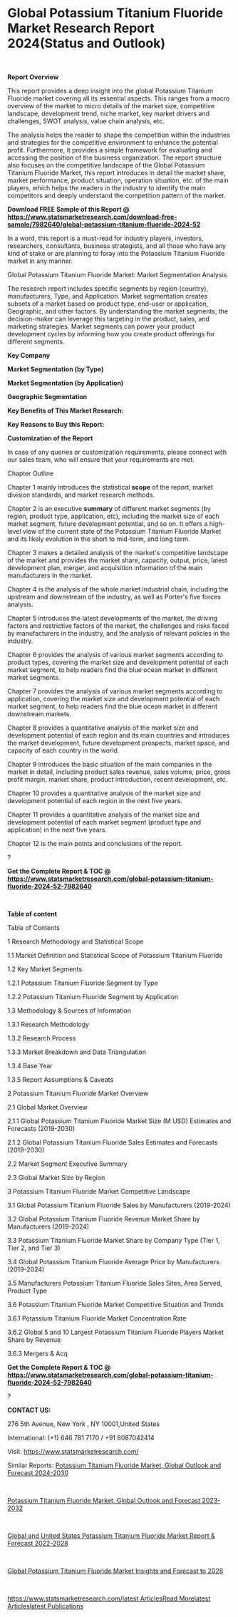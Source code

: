 <h1>Global Potassium Titanium Fluoride Market Research Report 2024(Status and Outlook)</h1><br/><p><strong>Report Overview</strong></p>
 
 
 
 <p>This report provides a deep insight into the global Potassium Titanium Fluoride market covering all its essential aspects. This ranges from a macro overview of the market to micro details of the market size, competitive landscape, development trend, niche market, key market drivers and challenges, SWOT analysis, value chain analysis, etc.</p>
 
 
 
 <p>The analysis helps the reader to shape the competition within the industries and strategies for the competitive environment to enhance the potential profit. Furthermore, it provides a simple framework for evaluating and accessing the position of the business organization. The report structure also focuses on the competitive landscape of the Global Potassium Titanium Fluoride Market, this report introduces in detail the market share, market performance, product situation, operation situation, etc. of the main players, which helps the readers in the industry to identify the main competitors and deeply understand the competition pattern of the market.</p>
 
 
 
 <p><strong>Download FREE Sample of this Report @ <a href="https://www.statsmarketresearch.com/download-free-sample/7982640/global-potassium-titanium-fluoride-2024-52">https://www.statsmarketresearch.com/download-free-sample/7982640/global-potassium-titanium-fluoride-2024-52</a></strong></p>
 
 
 
 <p>In a word, this report is a must-read for industry players, investors, researchers, consultants, business strategists, and all those who have any kind of stake or are planning to foray into the Potassium Titanium Fluoride market in any manner.</p>
 
 
 
 <p>Global Potassium Titanium Fluoride Market: Market Segmentation Analysis</p>
 
 
 
 <p>The research report includes specific segments by region (country), manufacturers, Type, and Application. Market segmentation creates subsets of a market based on product type, end-user or application, Geographic, and other factors. By understanding the market segments, the decision-maker can leverage this targeting in the product, sales, and marketing strategies. Market segments can power your product development cycles by informing how you create product offerings for different segments.</p>
 
 
 
 <p><strong>Key Company</strong></p>
 
 
 
 <p><strong>Market Segmentation (by Type)</strong></p>
 
 
 
 <p><strong>Market Segmentation (<strong>by Application</strong>)</strong></p>
 
 
 
 <p><strong>Geographic Segmentation</strong></p>
 
 
 
 <p><strong>Key Benefits of This Market Research:</strong></p>
 
 
 
 <p><strong>Key <strong>Reasons to Buy</strong> this Report:</strong></p>
 
 
 
 <p><strong>Customization of the Report</strong></p>
 
 
 
 <p>In case of any queries or customization requirements, please connect with our sales team, who will ensure that your requirements are met.</p>
 
 
 
 <p>Chapter Outline</p>
 
 
 
 <p>Chapter 1 mainly introduces the statistical <strong>scope</strong> of the report, market division standards, and market research methods.</p>
 
 
 
 <p>Chapter 2 is an executive <strong>summary</strong> of different market segments (by region, product type, application, etc), including the market size of each market segment, future development potential, and so on. It offers a high-level view of the current state of the Potassium Titanium Fluoride Market and its likely evolution in the short to mid-term, and long term.</p>
 
 
 
 <p>Chapter 3 makes a detailed analysis of the market&#39;s competitive landscape of the market and provides the market share, capacity, output, price, latest development plan, merger, and acquisition information of the main manufacturers in the market.</p>
 
 
 
 <p>Chapter 4 is the analysis of the whole market industrial chain, including the upstream and downstream of the industry, as well as Porter&#39;s five forces analysis.</p>
 
 
 
 <p>Chapter 5 introduces the latest developments of the market, the driving factors and restrictive factors of the market, the challenges and risks faced by manufacturers in the industry, and the analysis of relevant policies in the industry.</p>
 
 
 
 <p>Chapter 6 provides the analysis of various market segments according to product types, covering the market size and development potential of each market segment, to help readers find the blue ocean market in different market segments.</p>
 
 
 
 <p>Chapter 7 provides the analysis of various market segments according to application, covering the market size and development potential of each market segment, to help readers find the blue ocean market in different downstream markets.</p>
 
 
 
 <p>Chapter 8 provides a quantitative analysis of the market size and development potential of each region and its main countries and introduces the market development, future development prospects, market space, and capacity of each country in the world.</p>
 
 
 
 <p>Chapter 9 introduces the basic situation of the main companies in the market in detail, including product sales revenue, sales volume, price, gross profit margin, market share, product introduction, recent development, etc.</p>
 
 
 
 <p>Chapter 10 provides a quantitative analysis of the market size and development potential of each region in the next five years.</p>
 
 
 
 <p>Chapter 11 provides a quantitative analysis of the market size and development potential of each market segment (product type and application) in the next five years.</p>
 
 
 
 <p>Chapter 12 is the main points and conclusions of the report.</p>
 
 
 
 <p>? </p>
 
 
 
 <div><b>Get the Complete Report & TOC @ <a href="https://www.statsmarketresearch.com/global-potassium-titanium-fluoride-2024-52-7982640">https://www.statsmarketresearch.com/global-potassium-titanium-fluoride-2024-52-7982640</a></b></div>
 
 
 
 <p><br />
 
 <b>Table of content</b></p>
 
 
 
 <p>Table of Contents<br />
 
 1 Research Methodology and Statistical Scope<br />
 
 1.1 Market Definition and Statistical Scope of Potassium Titanium Fluoride<br />
 
 1.2 Key Market Segments<br />
 
 1.2.1 Potassium Titanium Fluoride Segment by Type<br />
 
 1.2.2 Potassium Titanium Fluoride Segment by Application<br />
 
 1.3 Methodology & Sources of Information<br />
 
 1.3.1 Research Methodology<br />
 
 1.3.2 Research Process<br />
 
 1.3.3 Market Breakdown and Data Triangulation<br />
 
 1.3.4 Base Year<br />
 
 1.3.5 Report Assumptions & Caveats<br />
 
 2 Potassium Titanium Fluoride Market Overview<br />
 
 2.1 Global Market Overview<br />
 
 2.1.1 Global Potassium Titanium Fluoride Market Size (M USD) Estimates and Forecasts (2019-2030)<br />
 
 2.1.2 Global Potassium Titanium Fluoride Sales Estimates and Forecasts (2019-2030)<br />
 
 2.2 Market Segment Executive Summary<br />
 
 2.3 Global Market Size by Region<br />
 
 3 Potassium Titanium Fluoride Market Competitive Landscape<br />
 
 3.1 Global Potassium Titanium Fluoride Sales by Manufacturers (2019-2024)<br />
 
 3.2 Global Potassium Titanium Fluoride Revenue Market Share by Manufacturers (2019-2024)<br />
 
 3.3 Potassium Titanium Fluoride Market Share by Company Type (Tier 1, Tier 2, and Tier 3)<br />
 
 3.4 Global Potassium Titanium Fluoride Average Price by Manufacturers (2019-2024)<br />
 
 3.5 Manufacturers Potassium Titanium Fluoride Sales Sites, Area Served, Product Type<br />
 
 3.6 Potassium Titanium Fluoride Market Competitive Situation and Trends<br />
 
 3.6.1 Potassium Titanium Fluoride Market Concentration Rate<br />
 
 3.6.2 Global 5 and 10 Largest Potassium Titanium Fluoride Players Market Share by Revenue<br />
 
 3.6.3 Mergers & Acq</p>
 
 
 
 <div><b>Get the Complete Report & TOC @ <a href="https://www.statsmarketresearch.com/global-potassium-titanium-fluoride-2024-52-7982640">https://www.statsmarketresearch.com/global-potassium-titanium-fluoride-2024-52-7982640</a></b></div>
 
 
 
 <p>? </p>
 
 
 
 <p><b>CONTACT US:</b><br />
 
 276 5th Avenue, New York , NY 10001,United States<br />
 
 International: (+1) 646 781 7170 / +91 8087042414<br />
 
 Visit: <a href="https://www.statsmarketresearch.com/">https://www.statsmarketresearch.com/</a><br />
 
 Similar Reports: <a href="https://www.statsmarketresearch.com/global-potassium-titanium-fluoride-2024-52-7982640">Potassium Titanium Fluoride Market, Global Outlook and Forecast 2024-2030</a><br />
 
 <br />
 
 <a href="https://www.statsmarketresearch.com/global-potassium-titanium-fluoride-2024-52-7982640">Potassium Titanium Fluoride Market, Global Outlook and Forecast 2023-2032</a><br />
 
 <br />
 
 <a href="https://www.statsmarketresearch.com/global-potassium-titanium-fluoride-2024-52-7982640">Global and United States Potassium Titanium Fluoride Market Report & Forecast 2022-2028</a><br />
 
 <br />
 
 <a href="https://www.statsmarketresearch.com/global-potassium-titanium-fluoride-2024-52-7982640">Global Potassium Titanium Fluoride Market Insights and Forecast to 2028</a><br />
 
 <br />
 
 <a href="https://gyeongbokgung.com">https://www.statsmarketresearch.com/</a><a href="https://hallyeomaritime.com">latest Articles</a><a href="https://jingwansa.com">Read More</a><a href="https://nguoiviet.jp/">latest Articles</a><a href="https://www.intelmarketresearch.com/">latest Publications</a></p>